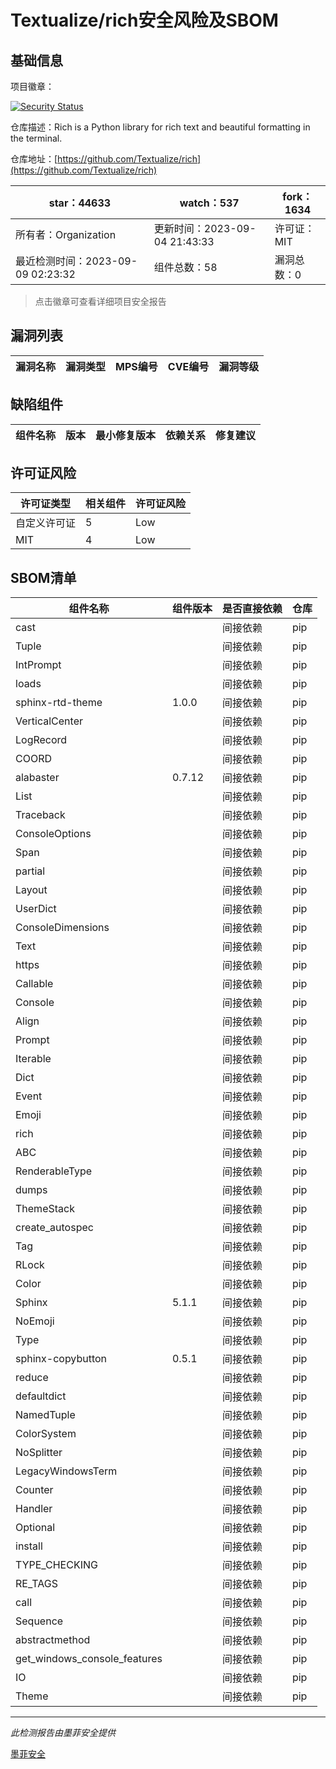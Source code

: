 # Textualize/rich安全风险及SBOM

## 基础信息

项目徽章：

[![Security Status](https://www.murphysec.com/platform3/v31/badge/1700213260216483840.svg)](https://www.murphysec.com/console/report/1700213259855773696/1700213260216483840)

仓库描述：Rich is a Python library for rich text and beautiful formatting in the terminal.

仓库地址：[https://github.com/Textualize/rich](https://github.com/Textualize/rich)

| star：44633 | watch：537 | fork：1634 |
| ----------- | -------------- | ------------ |
| 所有者：Organization | 更新时间：2023-09-04 21:43:33 | 许可证：MIT |
| 最近检测时间：2023-09-09 02:23:32 | 组件总数：58 | 漏洞总数：0 |

> 点击徽章可查看详细项目安全报告



## 漏洞列表

| 漏洞名称 | 漏洞类型 | MPS编号 | CVE编号 | 漏洞等级 |
| ------- | ------ | ------- | ------ | ----- |





## 缺陷组件

| 组件名称 | 版本 | 最小修复版本 | 依赖关系 | 修复建议 |
| -------- | ---- | ------------ | -------- | -------- |





## 许可证风险

| 许可证类型 | 相关组件 | 许可证风险 |
| ---------- | -------- | ---------- |
|自定义许可证|5|Low|
|MIT|4|Low|




## SBOM清单

| 组件名称 | 组件版本 | 是否直接依赖 | 仓库 |
| -------- | -------- | ------------ | ---- |
|cast||间接依赖|pip|
|Tuple||间接依赖|pip|
|IntPrompt||间接依赖|pip|
|loads||间接依赖|pip|
|sphinx-rtd-theme|1.0.0|间接依赖|pip|
|VerticalCenter||间接依赖|pip|
|LogRecord||间接依赖|pip|
|COORD||间接依赖|pip|
|alabaster|0.7.12|间接依赖|pip|
|List||间接依赖|pip|
|Traceback||间接依赖|pip|
|ConsoleOptions||间接依赖|pip|
|Span||间接依赖|pip|
|partial||间接依赖|pip|
|Layout||间接依赖|pip|
|UserDict||间接依赖|pip|
|ConsoleDimensions||间接依赖|pip|
|Text||间接依赖|pip|
|https||间接依赖|pip|
|Callable||间接依赖|pip|
|Console||间接依赖|pip|
|Align||间接依赖|pip|
|Prompt||间接依赖|pip|
|Iterable||间接依赖|pip|
|Dict||间接依赖|pip|
|Event||间接依赖|pip|
|Emoji||间接依赖|pip|
|rich||间接依赖|pip|
|ABC||间接依赖|pip|
|RenderableType||间接依赖|pip|
|dumps||间接依赖|pip|
|ThemeStack||间接依赖|pip|
|create_autospec||间接依赖|pip|
|Tag||间接依赖|pip|
|RLock||间接依赖|pip|
|Color||间接依赖|pip|
|Sphinx|5.1.1|间接依赖|pip|
|NoEmoji||间接依赖|pip|
|Type||间接依赖|pip|
|sphinx-copybutton|0.5.1|间接依赖|pip|
|reduce||间接依赖|pip|
|defaultdict||间接依赖|pip|
|NamedTuple||间接依赖|pip|
|ColorSystem||间接依赖|pip|
|NoSplitter||间接依赖|pip|
|LegacyWindowsTerm||间接依赖|pip|
|Counter||间接依赖|pip|
|Handler||间接依赖|pip|
|Optional||间接依赖|pip|
|install||间接依赖|pip|
|TYPE_CHECKING||间接依赖|pip|
|RE_TAGS||间接依赖|pip|
|call||间接依赖|pip|
|Sequence||间接依赖|pip|
|abstractmethod||间接依赖|pip|
|get_windows_console_features||间接依赖|pip|
|IO||间接依赖|pip|
|Theme||间接依赖|pip|


------

*此检测报告由墨菲安全提供*

[墨菲安全](www.murphysec.com)